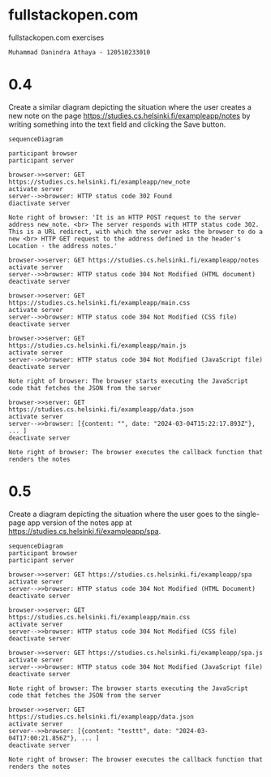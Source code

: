 # fullstackopen.com
fullstackopen.com exercises

    Muhammad Danindra Athaya - 120510233010

# 0.4
Create a similar diagram depicting the situation where the user creates a new note on the page https://studies.cs.helsinki.fi/exampleapp/notes by writing something into the text field and clicking the Save button.
 
    sequenceDiagram

    participant browser
    participant server

    browser->>server: GET https://studies.cs.helsinki.fi/exampleapp/new_note
    activate server
    server-->>browser: HTTP status code 302 Found
    diactivate server

    Note right of browser: 'It is an HTTP POST request to the server address new_note. <br> The server responds with HTTP status code 302. This is a URL redirect, with which the server asks the browser to do a new <br> HTTP GET request to the address defined in the header's Location - the address notes.'

    browser->>server: GET https://studies.cs.helsinki.fi/exampleapp/notes
    activate server
    server-->>browser: HTTP status code 304 Not Modified (HTML document)
    deactivate server

    browser->>server: GET https://studies.cs.helsinki.fi/exampleapp/main.css
    activate server
    server-->>browser: HTTP status code 304 Not Modified (CSS file)
    deactivate server

    browser->>server: GET https://studies.cs.helsinki.fi/exampleapp/main.js
    activate server
    server-->>browser: HTTP status code 304 Not Modified (JavaScript file)
    deactivate server

    Note right of browser: The browser starts executing the JavaScript code that fetches the JSON from the server

    browser->>server: GET https://studies.cs.helsinki.fi/exampleapp/data.json
    activate server
    server-->>browser: [{content: "", date: "2024-03-04T15:22:17.893Z"}, ... ]
    deactivate server

    Note right of browser: The browser executes the callback function that renders the notes

# 0.5
Create a diagram depicting the situation where the user goes to the single-page app version of the notes app at https://studies.cs.helsinki.fi/exampleapp/spa.
    
    sequenceDiagram
    participant browser
    participant server

    browser->>server: GET https://studies.cs.helsinki.fi/exampleapp/spa
    activate server
    server-->>browser: HTTP status code 304 Not Modified (HTML Document)
    deactivate server

    browser->>server: GET https://studies.cs.helsinki.fi/exampleapp/main.css
    activate server
    server-->>browser: HTTP status code 304 Not Modified (CSS file)
    deactivate server

    browser->>server: GET https://studies.cs.helsinki.fi/exampleapp/spa.js
    activate server
    server-->>browser: HTTP status code 304 Not Modified (JavaScript file)
    deactivate server
    
    Note right of browser: The browser starts executing the JavaScript code that fetches the JSON from the server
    
    browser->>server: GET https://studies.cs.helsinki.fi/exampleapp/data.json
    activate server
    server-->>browser: [{content: "testtt", date: "2024-03-04T17:00:21.856Z"}, ... ]
    deactivate server

    Note right of browser: The browser executes the callback function that renders the notes
